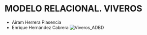 # MODELO RELACIONAL. VIVEROS
- Airam Herrera Plasencia
- Enrique Hernández Cabrera
![Viveros_ADBD](https://github.com/user-attachments/assets/9caf48f2-3043-4347-b517-e357e2b3ef98)
